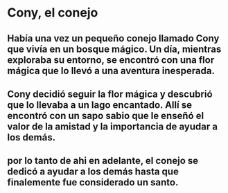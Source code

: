 # Cony, el conejo

## Había una vez un pequeño conejo llamado Cony que vivía en un bosque mágico. Un día, mientras exploraba su entorno, se encontró con una flor mágica que lo llevó a una aventura inesperada.

## Cony decidió seguir la flor mágica y descubrió que lo llevaba a un lago encantado. Allí se encontró con un sapo sabio que le enseñó el valor de la amistad y la importancia de ayudar a los demás.

## por lo tanto de ahi en adelante, el conejo se dedicó a ayudar a los demás hasta que finalemente fue considerado un santo.
